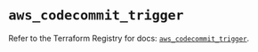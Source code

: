 # `aws_codecommit_trigger`

Refer to the Terraform Registry for docs: [`aws_codecommit_trigger`](https://registry.terraform.io/providers/hashicorp/aws/5.54.1/docs/resources/codecommit_trigger).
